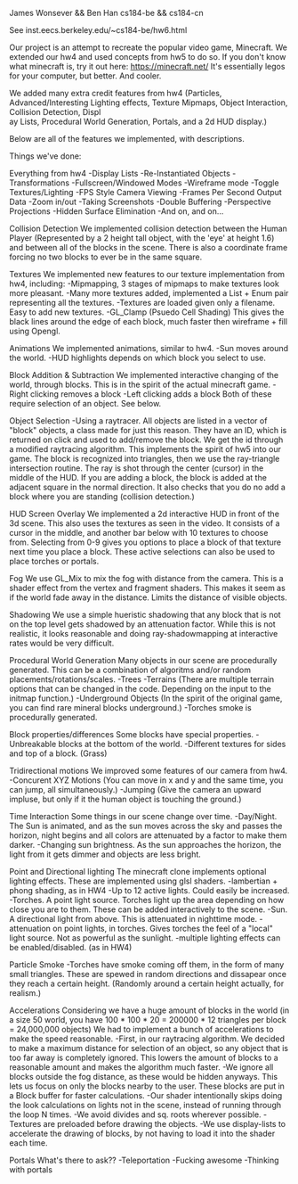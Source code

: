 James Wonsever && Ben Han
cs184-be && cs184-cn

See inst.eecs.berkeley.edu/~cs184-be/hw6.html

Our project is an attempt to recreate the popular video	game, Minecraft.  We extended our hw4 and used concepts from hw5 to do so.  If you don't know what minecraft is, try it out here: https://minecraft.net/  It's essentially legos for your computer, but better.  And cooler.

We added many extra credit features from hw4 (Particles, Advanced/Interesting Lighting effects, Texture Mipmaps, Object Interaction, Collision Detection, Displ\
ay Lists, Procedural World Generation, Portals, and a 2d HUD display.)

Below are all of the features we implemented, with descriptions.

Things we've done:

Everything from hw4
    -Display Lists
    -Re-Instantiated Objects
    -Transformations
    -Fullscreen/Windowed Modes
    -Wireframe mode
    -Toggle Textures/Lighting
    -FPS Style Camera Viewing
    -Frames Per Second Output Data
    -Zoom in/out
    -Taking Screenshots
    -Double Buffering
    -Perspective Projections
    -Hidden Surface Elimination
    -And on, and on...
    
Collision Detection
    We implemented collision detection between the Human Player (Represented by a 2 height tall object, with the 'eye' at height 1.6) and between all of the blocks in the scene.  There is also a coordinate frame forcing no two blocks to ever be in the same square.

Textures
    We implemented new features to our texture implementation from hw4, including:
    -Mipmapping, 3 stages of mipmaps to make textures look more pleasant.
    -Many more textures added, implemented a List + Enum pair representing all the textures.
    -Textures are loaded given only a filename.  Easy to add new textures.
    -GL_Clamp (Psuedo Cell Shading) This gives the black lines around the edge of each block, much faster then wireframe + fill using Opengl.

Animations
    We implemented animations, similar to hw4.
    -Sun moves around the world.
    -HUD highlights depends on which block you select to use.

Block Addition & Subtraction
    We implemented interactive changing of the world, through blocks.  This is in the spirit of the actual minecraft game.
    -Right clicking removes a block
    -Left clicking adds a block
    Both of these require selection of an object.  See below.

Object Selection
    -Using a raytracer.  All objects are listed in a vector of "block" objects, a class made for just this reason.  They have an ID, which is returned on click and used to add/remove the block.  We get the id through a modified raytracing algorithm.  This implements the spirit of hw5 into our game.  The block is recognized into triangles, then we use the ray-triangle intersection routine.  The ray is shot through the center (cursor) in the middle of the HUD.  If you are adding a block, the block is added at the adjacent square in the normal direction.  It also checks that you do no add a block where you are standing (collision detection.)

HUD Screen Overlay
    We implemented a 2d interactive HUD in front of the 3d scene.  This also uses the textures as seen in the video.  It consists of a cursor in the middle, and another bar below with 10 textures to choose from.  Selecting from 0-9 gives you options to place a block of that texture next time you place a block.  These active selections can also be used to place torches or portals.
  
Fog
    We use GL_Mix to mix the fog with distance from the camera.  This is a shader effect from the vertex and fragment shaders.  This makes it seem as if the world fade away in the distance.  Limits the distance of visible objects.

Shadowing
    We use a simple hueristic shadowing that any block that is not on the top level gets shadowed by an attenuation factor.  While this is not realistic, it looks reasonable and doing ray-shadowmapping at interactive rates would be very difficult.
 
Procedural World Generation
    Many objects in our scene are procedurally generated.  This can be a combination of algoritms and/or random placements/rotations/scales.
    -Trees
    -Terrains  (There are multiple terrain options that can be changed in the code.  Depending on the input to the initmap function.)
    -Underground Objects  (In the spirit of the original game, you can find rare mineral blocks underground.)
    -Torches smoke is procedurally generated.
	   
Block properties/differences
    Some blocks have special properties.
    -Unbreakable blocks at the bottom of the world.
    -Different textures for sides and top of a block. (Grass)

Tridirectional motions
    We improved some features of our camera from hw4.
    -Concurent XYZ Motions (You can move in x and y and the same time, you can jump, all simultaneously.)
    -Jumping (Give the camera an upward impluse, but only if it the human object is touching the ground.)

Time Interaction
    Some things in our scene change over time.
    -Day/Night.  The Sun is animated, and as the sun moves across the sky and passes the horizon, night begins and all colors are attenuated by a factor to make them darker.
    -Changing sun brightness.  As the sun approaches the horizon, the light from it gets dimmer and objects are less bright.

Point and Directional lighting
    The minecraft clone implements optional lighting effects.  These are implemented using glsl shaders.
    -lambertian + phong shading, as in HW4
    -Up to 12 active lights.  Could easily be increased.
    -Torches.  A point light source.  Torches light up the area depending on how close you are to them.  These can be added interactively to the scene.
    -Sun.  A directional light from above.  This is attenuated in nighttime mode.
    -attenuation on point lights, in torches.  Gives torches the feel of a "local" light source.  Not as powerful as the sunlight.
    -multiple lighting effects can be enabled/disabled.  (as in HW4)

Particle Smoke
    -Torches have smoke coming off them, in the form of many small triangles.  These are spewed in random directions and dissapear once they reach a certain height. (Randomly around a certain height actually, for realism.)

Accelerations
    Considering we have a huge amount of blocks in the world (in a size 50 world, you have 100 * 100 * 20 = 200000 * 12 triangles per block = 24,000,000 objects)  We had to implement a bunch of accelerations to make the speed reasonable.
    -First, in our raytracing algorithm.  We decided to make a maximum distance for selection of an object, so any object that is too far away is completely ignored.  This lowers the amount of blocks to a reasonable amount and makes the algorithm much faster.
    -We ignore all blocks outside the fog distance, as these would be hidden anyways.  This lets us focus on only the blocks nearby to the user.  These blocks are put in a Block buffer for faster calculations.
    -Our shader intentionally skips doing the look calculations on lights not in the scene, instead of running through the loop N times.
    -We avoid divides and sq. roots wherever possible.
    -Textures are preloaded before drawing the objects.
    -We use display-lists to accelerate the drawing of blocks, by not having to load it into the shader each time.

Portals
    What's there to ask??
    -Teleportation
    -Fucking awesome
    -Thinking with portals